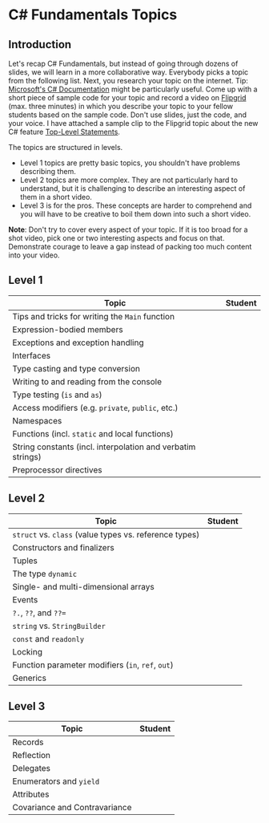# C# Fundamentals Topics

## Introduction

Let's recap C# Fundamentals, but instead of going through dozens of slides, we will learn in a more collaborative way. Everybody picks a topic from the following list. Next, you research your topic on the internet. Tip: [Microsoft's C# Documentation](https://docs.microsoft.com/en-us/dotnet/csharp/) might be particularly useful. Come up with a short piece of sample code for your topic and record a video on [Flipgrid](https://flipgrid.com/de4b3d38) (max. three minutes) in which you describe your topic to your fellow students based on the sample code. Don't use slides, just the code, and your voice. I have attached a sample clip to the Flipgrid topic about the new C# feature [Top-Level Statements](https://docs.microsoft.com/en-us/dotnet/csharp/language-reference/proposals/csharp-9.0/top-level-statements).

The topics are structured in levels.

* Level 1 topics are pretty basic topics, you shouldn't have problems describing them.
* Level 2 topics are more complex. They are not particularly hard to understand, but it is challenging to describe an interesting aspect of them in a short video.
* Level 3 is for the pros. These concepts are harder to comprehend and you will have to be creative to boil them down into such a short video.

**Note**: Don't try to cover every aspect of your topic. If it is too broad for a shot video, pick one or two interesting aspects and focus on that. Demonstrate courage to leave a gap instead of packing too much content into your video.

## Level 1

| Topic                                                       | Student |
| ----------------------------------------------------------- | ------- |
| Tips and tricks for writing the `Main` function             |         |
| Expression-bodied members                                   |         |
| Exceptions and exception handling                           |         |
| Interfaces                                                  |         |
| Type casting and type conversion                            |         |
| Writing to and reading from the console                     |         |
| Type testing (`is` and `as`)                                |         |
| Access modifiers (e.g. `private`, `public`, etc.)           |         |
| Namespaces                                                  |         |
| Functions (incl. `static` and local functions)              |         |
| String constants (incl. interpolation and verbatim strings) |         |
| Preprocessor directives                                     |         |

## Level 2

| Topic                                                  | Student |
| ------------------------------------------------------ | ------- |
| `struct` vs. `class` (value types vs. reference types) |         |
| Constructors and finalizers                            |         |
| Tuples                                                 |         |
| The type `dynamic`                                     |         |
| Single- and multi-dimensional arrays                   |         |
| Events                                                 |         |
| `?.`, `??`, and `??=`                                  |         |
| `string` vs. `StringBuilder`                           |         |
| `const` and `readonly`                                 |         |
| Locking                                                |         |
| Function parameter modifiers (`in`, `ref`, `out`)      |         |
| Generics                                               |         |

## Level 3

| Topic                         | Student |
| ----------------------------- | ------- |
| Records                       |         |
| Reflection                    |         |
| Delegates                     |         |
| Enumerators and `yield`       |         |
| Attributes                    |         |
| Covariance and Contravariance |         |
